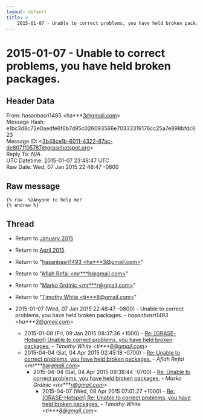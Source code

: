 ```yaml
---
layout: default
title: >
    2015-01-07 - Unable to correct problems, you have held broken packages.
---
```


# 2015-01-07 - Unable to correct problems, you have held broken packages.

## Header Data

From: hasanbasri1493 \<ha***3@gmail.com\><br>
Message Hash: e1bc3d8c72e0aedfe6f6b7d95c026093566e70333319176cc25a7e898bfdc623<br>
Message ID: \<3b48ce1b-6011-4322-87ac-de8071f05787@grasehotspot.org\><br>
Reply To: _N/A_<br>
UTC Datetime: 2015-01-07 23:48:47 UTC<br>
Raw Date: Wed, 07 Jan 2015 22:48:47 -0800<br>

## Raw message

```
{% raw  %}Anyone to help me?
{% endraw %}
```

## Thread

+ Return to [January 2015](/archive/2015/01)
+ Return to [April 2015](/archive/2015/04)

+ Return to "[hasanbasri1493 <ha***3<span>@</span>gmail.com>](/authors/ha___3_at_gmail_com)"
+ Return to "[Aflah Refai <mr***h<span>@</span>gmail.com>](/authors/mr___h_at_gmail_com)"
+ Return to "[Marko Grdinic <mr***r<span>@</span>gmail.com>](/authors/mr___r_at_gmail_com)"
+ Return to "[Timothy White <ti***8<span>@</span>gmail.com>](/authors/ti___8_at_gmail_com)"

+ 2015-01-07 (Wed, 07 Jan 2015 22:48:47 -0800) - Unable to correct problems, you have held broken packages. - _hasanbasri1493 \<ha***3@gmail.com\>_
  + 2015-01-08 (Fri, 09 Jan 2015 08:37:36 +1000) - [Re: [GRASE-Hotspot] Unable to correct problems, you have held broken packages.](/archive/2015/01/5dee94f7102ef60b3de97e7c12e5ca662cea881c17dcffe69de5ff19679058dd) - _Timothy White \<ti***8@gmail.com\>_
  + 2015-04-04 (Sat, 04 Apr 2015 02:45:18 -0700) - [Re: Unable to correct problems, you have held broken packages.](/archive/2015/04/6f035a584c4b7770be5f4c840fa3e98de631239c40ec94ee7ea8a574a0c819af) - _Aflah Refai \<mr***h@gmail.com\>_
    + 2015-04-04 (Sat, 04 Apr 2015 09:38:44 -0700) - [Re: Unable to correct problems, you have held broken packages.](/archive/2015/04/f04ea9787edac24acc74bafeb74e959bdeb72078a9fb8d64c1e8d13f2a30c842) - _Marko Grdinic \<mr***r@gmail.com\>_
      + 2015-04-07 (Wed, 08 Apr 2015 07:01:27 +1000) - [Re: [GRASE-Hotspot] Re: Unable to correct problems, you have held broken packages.](/archive/2015/04/e351a6a9e42ef0b9df6a6ade83478fdb2ec96bae81b054f4a75a20ca80693e7b) - _Timothy White \<ti***8@gmail.com\>_

